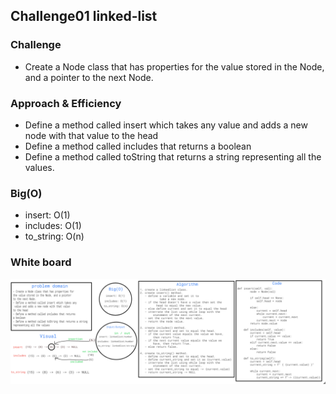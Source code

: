 ## Challenge01 linked-list

### Challenge
- Create a Node class that has properties for 
the value stored in the Node, and a pointer 
to the next Node.

### Approach & Efficiency
- Define a method called insert which takes any
 value and adds a new node with that value 
to the head
- Define a method called includes that returns 
a boolean
- Define a method called toString that returns a string
representing all the values.

### Big(O)
- insert: O(1)
- includes: O(1)
- to_string: O(n)

### White board
![img](../../../assets/linked-list.png)

